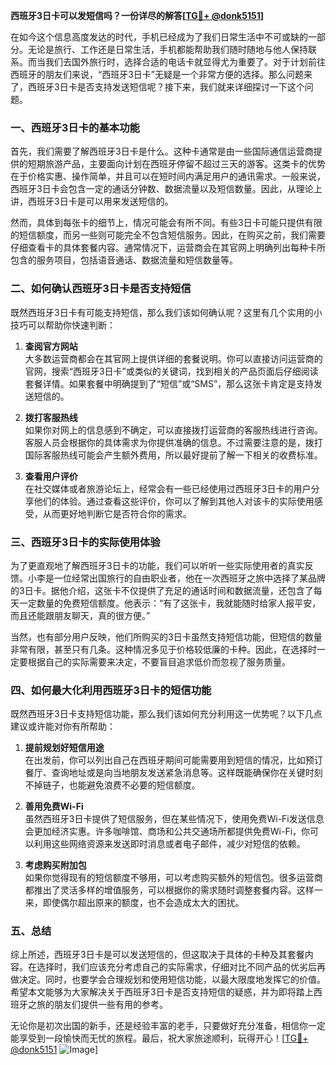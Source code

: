 **西班牙3日卡可以发短信吗？一份详尽的解答[[TG💪+ @donk5151](https://t.me/s/donk5151)]**

在如今这个信息高度发达的时代，手机已经成为了我们日常生活中不可或缺的一部分。无论是旅行、工作还是日常生活，手机都能帮助我们随时随地与他人保持联系。而当我们去国外旅行时，选择合适的电话卡就显得尤为重要了。对于计划前往西班牙的朋友们来说，“西班牙3日卡”无疑是一个非常方便的选择。那么问题来了，西班牙3日卡是否支持发送短信呢？接下来，我们就来详细探讨一下这个问题。

### 一、西班牙3日卡的基本功能

首先，我们需要了解西班牙3日卡是什么。这种卡通常是由一些国际通信运营商提供的短期旅游产品，主要面向计划在西班牙停留不超过三天的游客。这类卡的优势在于价格实惠、操作简单，并且可以在短时间内满足用户的通讯需求。一般来说，西班牙3日卡会包含一定的通话分钟数、数据流量以及短信数量。因此，从理论上讲，西班牙3日卡是可以用来发送短信的。

然而，具体到每张卡的细节上，情况可能会有所不同。有些3日卡可能只提供有限的短信额度，而另一些则可能完全不包含短信服务。因此，在购买之前，我们需要仔细查看卡的具体套餐内容。通常情况下，运营商会在其官网上明确列出每种卡所包含的服务项目，包括语音通话、数据流量和短信数量等。

### 二、如何确认西班牙3日卡是否支持短信

既然西班牙3日卡有可能支持短信，那么我们该如何确认呢？这里有几个实用的小技巧可以帮助你快速判断：

1. **查阅官方网站**  
   大多数运营商都会在其官网上提供详细的套餐说明。你可以直接访问运营商的官网，搜索“西班牙3日卡”或类似的关键词，找到相关的产品页面后仔细阅读套餐详情。如果套餐中明确提到了“短信”或“SMS”，那么这张卡肯定是支持发送短信的。

2. **拨打客服热线**  
   如果你对网上的信息感到不确定，可以直接拨打运营商的客服热线进行咨询。客服人员会根据你的具体需求为你提供准确的信息。不过需要注意的是，拨打国际客服热线可能会产生额外费用，所以最好提前了解一下相关的收费标准。

3. **查看用户评价**  
   在社交媒体或者旅游论坛上，经常会有一些已经使用过西班牙3日卡的用户分享他们的体验。通过查看这些评价，你可以了解到其他人对该卡的实际使用感受，从而更好地判断它是否符合你的需求。

### 三、西班牙3日卡的实际使用体验

为了更直观地了解西班牙3日卡的功能，我们可以听听一些实际使用者的真实反馈。小李是一位经常出国旅行的自由职业者，他在一次西班牙之旅中选择了某品牌的3日卡。据他介绍，这张卡不仅提供了充足的通话时间和数据流量，还包含了每天一定数量的免费短信额度。他表示：“有了这张卡，我就能随时给家人报平安，而且还能跟朋友聊天，真的很方便。”

当然，也有部分用户反映，他们所购买的3日卡虽然支持短信功能，但短信的数量非常有限，甚至只有几条。这种情况多见于价格较低廉的卡种。因此，在选择时一定要根据自己的实际需要来决定，不要盲目追求低价而忽视了服务质量。

### 四、如何最大化利用西班牙3日卡的短信功能

既然西班牙3日卡支持短信功能，那么我们该如何充分利用这一优势呢？以下几点建议或许能对你有所帮助：

1. **提前规划好短信用途**  
   在出发前，你可以列出自己在西班牙期间可能需要用到短信的情况，比如预订餐厅、查询地址或是向当地朋友发送紧急消息等。这样既能确保你在关键时刻不掉链子，也能避免浪费不必要的短信额度。

2. **善用免费Wi-Fi**  
   虽然西班牙3日卡提供了短信服务，但在某些情况下，使用免费Wi-Fi发送信息会更加经济实惠。许多咖啡馆、商场和公共交通场所都提供免费Wi-Fi，你可以利用这些网络资源来发送即时消息或者电子邮件，减少对短信的依赖。

3. **考虑购买附加包**  
   如果你觉得现有的短信额度不够用，可以考虑购买额外的短信包。很多运营商都推出了灵活多样的增值服务，可以根据你的需求随时调整套餐内容。这样一来，即使偶尔超出原来的额度，也不会造成太大的困扰。

### 五、总结

综上所述，西班牙3日卡是可以发送短信的，但这取决于具体的卡种及其套餐内容。在选择时，我们应该充分考虑自己的实际需求，仔细对比不同产品的优劣后再做决定。同时，也要学会合理规划和使用短信功能，以最大限度地发挥它的价值。希望本文能够为大家解决关于西班牙3日卡是否支持短信的疑惑，并为即将踏上西班牙之旅的朋友们提供一些有用的参考。

无论你是初次出国的新手，还是经验丰富的老手，只要做好充分准备，相信你一定能享受到一段愉快而无忧的旅程。最后，祝大家旅途顺利，玩得开心！[[TG💪+ @donk5151](https://t.me/s/donk5151) ![Image](https://i.postimg.cc/rwNCRYN7/Snipaste-2025-04-30-17-27-05.png)]